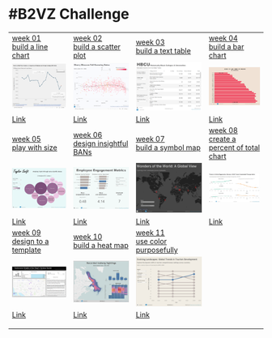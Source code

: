 # #B2VZ Challenge

|                                                                                                                                                                                                                                          |                                                                                                                                                                                                                                                |                                                                                                                                                                                                                                                  |                                                                                                                                                                                                                                                                           |
|------------------|-------------------|------------------|------------------|
| [week 01<br>build a line chart](https://data.world/back2vizbasics/2024week-1-build-a-line-chart)                                                                                                                                         | [week 02<br>build a scatter plot](https://data.world/back2vizbasics/2024week-2-build-a-scatter-plot)                                                                                                                                           | [week 03<br>build a text table](https://data.world/back2vizbasics/2024week-3-build-a-text-table)                                                                                                                                                 | [week 04<br>build a bar chart](https://data.world/back2vizbasics/2024week-4-build-a-bar-chart)                                                                                                                                                                            |
| ![](week_01/2024_01.png "week 1")                                                                                                                                                                                                        | ![](week_02/2024_02.png "week 2")                                                                                                                                                                                                              | ![](week_03/2024_03.png "week 3")                                                                                                                                                                                                                | ![](week_04/2024_04.png "week 4")                                                                                                                                                                                                                                         |
| [Link](https://public.tableau.com/app/profile/sp1158/viz/B2VB2024_week_01/Dashboard1)                                                                                                                                                    | [Link](https://public.tableau.com/app/profile/sp1158/viz/2024_week_02/Dashboard1)                                                                                                                                                              | [Link](https://public.tableau.com/app/profile/sp1158/viz/2024_week_03/Dashboard1)                                                                                                                                                                | [Link](https://public.tableau.com/app/profile/sp1158/viz/2024_04/Dashboard1)                                                                                                                                                                                              |
| [week 05<br>play with size](https://data.world/back2vizbasics/2024week-5-play-with-size)                                                                                                                                                 | [week 06](https://data.world/back2vizbasics/2024week-6-design-insightful-bans)[<br>](https://data.world/back2vizbasics/2024week-5-play-with-size)[design insightful BANs](https://data.world/back2vizbasics/2024week-6-design-insightful-bans) | [week 07](https://data.world/back2vizbasics/2024week-7-build-a-symbol-map)[<br>](https://data.world/back2vizbasics/2024week-5-play-with-size)[build a symbol map](https://data.world/back2vizbasics/2024week-7-build-a-symbol-map)               | [week 08](https://data.world/back2vizbasics/2024week-8-create-a-percent-of-total-chart)[<br>](https://data.world/back2vizbasics/2024week-5-play-with-size)[create a percent of total chart](https://data.world/back2vizbasics/2024week-8-create-a-percent-of-total-chart) |
| ![](week_05/2024_05.png "week 5")                                                                                                                                                                                                        | ![](week_06/2024_06.png "week 06")                                                                                                                                                                                                             | ![](week_07/2024_07.png "week 07")                                                                                                                                                                                                               | ![](week_08/2024_08.png "week 08")                                                                                                                                                                                                                                        |
| [Link](https://public.tableau.com/app/profile/sp1158/viz/B2VB2024week05/Dashboard1)                                                                                                                                                      | [Link](https://public.tableau.com/app/profile/sp1158/viz/B2VB2024week06/Dashboard1)                                                                                                                                                            | [Link](https://public.tableau.com/app/profile/sp1158/viz/B2VB2024week07/Dashboard1)                                                                                                                                                              | [Link](https://public.tableau.com/app/profile/sp1158/viz/B2VB2024week08/Dashboard1)                                                                                                                                                                                       |
| [week 09](https://data.world/back2vizbasics/2024week-9-design-to-a-template)[<br>](https://data.world/back2vizbasics/2024week-5-play-with-size)[design to a template](https://data.world/back2vizbasics/2024week-9-design-to-a-template) | [week 10](https://data.world/back2vizbasics/2024week-10-build-a-heatmap)[<br>](https://data.world/back2vizbasics/2024week-5-play-with-size)[build a heat map](https://data.world/back2vizbasics/2024week-10-build-a-heatmap)                   | [week 11](https://data.world/back2vizbasics/2024week-11-use-color-purposefully)[<br>](https://data.world/back2vizbasics/2024week-5-play-with-size)[use color purposefully](https://data.world/back2vizbasics/2024week-11-use-color-purposefully) |                                                                                                                                                                                                                                                                           |
| ![](week_09/2024_09.png "week 09")                                                                                                                                                                                                       | ![](week_10/2024_10.png "week 10")                                                                                                                                                                                                             | ![](week_11/2024_11.png "week 11")                                                                                                                                                                                                               |                                                                                                                                                                                                                                                                           |
| [Link](https://public.tableau.com/app/profile/sp1158/viz/B2VB2024week09/GreyscaleYouDraftIt)                                                                                                                                             | [Link](https://public.tableau.com/app/profile/sp1158/viz/B2VB2024week10/Dashboard1)                                                                                                                                                            | [Link](https://public.tableau.com/app/profile/sp1158/viz/B2VB2024week11/Dashboard1)                                                                                                                                                              |                                                                                                                                                                                                                                                                           |
|                                                                                                                                                                                                                                          |                                                                                                                                                                                                                                                |                                                                                                                                                                                                                                                  |                                                                                                                                                                                                                                                                           |
|                                                                                                                                                                                                                                          |                                                                                                                                                                                                                                                |                                                                                                                                                                                                                                                  |                                                                                                                                                                                                                                                                           |
|                                                                                                                                                                                                                                          |                                                                                                                                                                                                                                                |                                                                                                                                                                                                                                                  |                                                                                                                                                                                                                                                                           |
